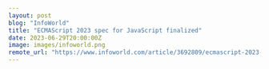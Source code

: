 ```yaml
---
layout: post
blog: "InfoWorld"
title: "ECMAScript 2023 spec for JavaScript finalized"
date: 2023-06-29T20:00:00Z
image: images/infoworld.png
remote_url: "https://www.infoworld.com/article/3692809/ecmascript-2023-spec-for-javascript-finalized.html#tk.rss_applicationdevelopment"
---
```

